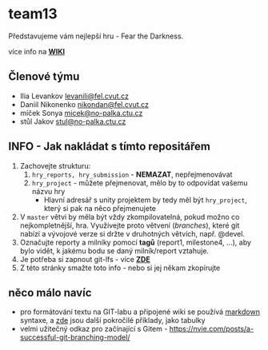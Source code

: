# team13

Představujeme vám nejlepší hru - Fear the Darkness.

více info na **[WIKI](https://gitlab.fel.cvut.cz/B181_B4B39HRY/sample_project/wikis)**


## Členové týmu

* Ilia Levankov <levanili@fel.cvut.cz>
* Daniil Nikonenko <nikondan@fel.cvut.cz>
* míček Sonya <micek@no-palka.ctu.cz>
* stůl Jakov <stul@no-palka.ctu.cz>

## INFO - Jak nakládat s tímto repositářem
1. Zachovejte strukturu: 
    1. `hry_reports, hry_submission` - **NEMAZAT**, nepřejmenovávat
    2. `hry_project` - můžete přejmenovat, mělo by to odpovídat vašemu názvu hry
        - Hlavní adresář s unity projektem by tedy měl být `hry_project`, který si pak na něco přejmenujete
2. V `master` větvi by měla být vždy zkompilovatelná, pokud možno co nejkompletnější, hra. Využívejte proto větvení (*branches*), které git nabízí a vývojové verze si držte v druhotných větvích, např. @devel.
3. Označujte reporty a milníky pomocí **tagů** (report1, milestone4, ...), aby bylo vidět, k jakému bodu se daný milník/report vztahuje.
4. Je potřeba si zapnout git-lfs - více **[ZDE](./hry_project/README.md)**
5. Z této stránky smažte toto info - nebo si jej někam zkopírujte

## něco málo navíc ##
- pro formátování textu na GIT-labu a připojené wiki se používá [markdown](https://guides.github.com/features/mastering-markdown/#what) syntaxe, a [zde](https://github.com/adam-p/markdown-here/wiki/Markdown-Cheatsheet) jsou další pokročilé příklady, jako tabulky
- velmi užitečný odkaz pro začínající s Gitem - https://nvie.com/posts/a-successful-git-branching-model/
